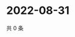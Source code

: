 # 2022-08-31

共 0 条

<!-- BEGIN WEIBO -->
<!-- 最后更新时间 Wed Aug 31 2022 16:07:25 GMT+0800 (China Standard Time) -->

<!-- END WEIBO -->
